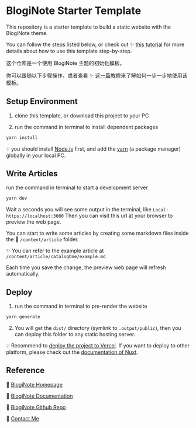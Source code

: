 # BlogiNote Starter Template
This repository is a starter template to build a static website with the BlogiNote theme.

You can follow the steps listed below, or check out :sparkles: [this tutorial](https://blogi-note-documentation.vercel.app/article/tutorial/get-start) for more details about how to use this template step-by-step.

这个仓库是一个使用 BlogiNote 主题的初始化模板。

你可以跟随以下步骤操作，或者查看 :sparkles: [这一篇教程](https://blogi-note-documentation.vercel.app/article/tutorial/get-start-cn)来了解如何一步一步地使用该模板。

## Setup Environment

1. clone this template, or download this project to your PC

2. run the command in terminal to install dependent packages

  ```bash
  yarn install
  ```

:bulb: you should install [Node.js](https://nodejs.org/) first, and add the [yarn](https://yarnpkg.com/) (a package manager) globally in your local PC.

## Write Articles

run the command in terminal to start a development server

```bash
yarn dev
```

Wait a seconds you will see some output in the terminal, like `Local: https://localhost:3000` Then you can visit this url at your browser to preview the web page.

You can start to write some articles by creating some markdown files inside the :file_folder: `/content/article` folder.

:sparkles: You can refer to the example article at `/content/article/catalogOne/example.md`

Each time you save the change, the preview web page will refresh automatically.

## Deploy

1. run the command in terminal to pre-render the website

  ```bash
  yarn generate
  ```

2. You will get the `dist/` directory (symlink to `.output/public`), then you can deploy this folder to any static hosting server.

:bulb: Recommend to [deploy the project to Vercel](https://blogi-note-documentation.vercel.app/article/tutorial/get-start#deploy-to-vercel). If you want to deploy to other platform, please check out the [documentation of Nuxt](https://nuxt.com/docs/getting-started/deployment#static-hosting).

## Reference

:link: [BlogiNote Homepage](https://bloginote.benbinbin.com/)

:link: [BlogiNote Documentation](https://blogi-note-documentation.vercel.app/)

:link: [BlogiNote Github Repo](https://github.com/Benbinbin/BlogiNote)

:link: [Contact Me](mailto:benthomsonbin@gmail.com)